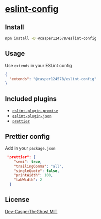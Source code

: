 # [eslint-config](https://npm.im/@casper124578/eslint-config)

## Install

```bash
npm install -D @casper124578/eslint-config
```

## Usage

Use `extends` in your ESLint config

```json
{
  "extends": "@casper124578/eslint-config"
}
```

## Included plugins

- [`eslint-plugin-promise`](https://www.npmjs.com/package/eslint-plugin-promise)
- [`eslint-plugin-json`](https://www.npmjs.com/package/eslint-plugin-json)
- [`prettier`](https://www.npmjs.com/package/prettier)

## Prettier config

Add in your `package.json`

```json
 "prettier": {
    "semi": true,
    "trailingComma": "all",
    "singleQuote": false,
    "printWidth": 100,
    "tabWidth": 2
  }
```

## License

[Dev-CasperTheGhost MIT](../../LICENSE)

